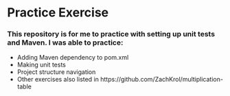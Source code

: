 <h1>Practice Exercise</h1>
  <h3>This repository is for me to practice with setting up unit tests and Maven. I was able to practice: </h3>
<ul>
  <li>Adding Maven dependency to pom.xml</li>
  <li>Making unit tests</li>
  <li>Project structure navigation</li>
  <li>Other exercises also listed in https://github.com/ZachKrol/multiplication-table</li>
</ul>
